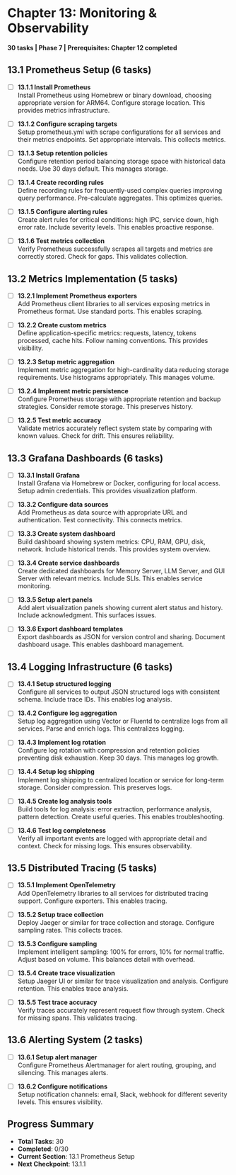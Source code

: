 # Chapter 13: Monitoring & Observability
**30 tasks | Phase 7 | Prerequisites: Chapter 12 completed**

## 13.1 Prometheus Setup (6 tasks)

- [ ] **13.1.1 Install Prometheus**  
  Install Prometheus using Homebrew or binary download, choosing appropriate version for ARM64. Configure storage location. This provides metrics infrastructure.

- [ ] **13.1.2 Configure scraping targets**  
  Setup prometheus.yml with scrape configurations for all services and their metrics endpoints. Set appropriate intervals. This collects metrics.

- [ ] **13.1.3 Setup retention policies**  
  Configure retention period balancing storage space with historical data needs. Use 30 days default. This manages storage.

- [ ] **13.1.4 Create recording rules**  
  Define recording rules for frequently-used complex queries improving query performance. Pre-calculate aggregates. This optimizes queries.

- [ ] **13.1.5 Configure alerting rules**  
  Create alert rules for critical conditions: high IPC, service down, high error rate. Include severity levels. This enables proactive response.

- [ ] **13.1.6 Test metrics collection**  
  Verify Prometheus successfully scrapes all targets and metrics are correctly stored. Check for gaps. This validates collection.

## 13.2 Metrics Implementation (5 tasks)

- [ ] **13.2.1 Implement Prometheus exporters**  
  Add Prometheus client libraries to all services exposing metrics in Prometheus format. Use standard ports. This enables scraping.

- [ ] **13.2.2 Create custom metrics**  
  Define application-specific metrics: requests, latency, tokens processed, cache hits. Follow naming conventions. This provides visibility.

- [ ] **13.2.3 Setup metric aggregation**  
  Implement metric aggregation for high-cardinality data reducing storage requirements. Use histograms appropriately. This manages volume.

- [ ] **13.2.4 Implement metric persistence**  
  Configure Prometheus storage with appropriate retention and backup strategies. Consider remote storage. This preserves history.

- [ ] **13.2.5 Test metric accuracy**  
  Validate metrics accurately reflect system state by comparing with known values. Check for drift. This ensures reliability.

## 13.3 Grafana Dashboards (6 tasks)

- [ ] **13.3.1 Install Grafana**  
  Install Grafana via Homebrew or Docker, configuring for local access. Setup admin credentials. This provides visualization platform.

- [ ] **13.3.2 Configure data sources**  
  Add Prometheus as data source with appropriate URL and authentication. Test connectivity. This connects metrics.

- [ ] **13.3.3 Create system dashboard**  
  Build dashboard showing system metrics: CPU, RAM, GPU, disk, network. Include historical trends. This provides system overview.

- [ ] **13.3.4 Create service dashboards**  
  Create dedicated dashboards for Memory Server, LLM Server, and GUI Server with relevant metrics. Include SLIs. This enables service monitoring.

- [ ] **13.3.5 Setup alert panels**  
  Add alert visualization panels showing current alert status and history. Include acknowledgment. This surfaces issues.

- [ ] **13.3.6 Export dashboard templates**  
  Export dashboards as JSON for version control and sharing. Document dashboard usage. This enables dashboard management.

## 13.4 Logging Infrastructure (6 tasks)

- [ ] **13.4.1 Setup structured logging**  
  Configure all services to output JSON structured logs with consistent schema. Include trace IDs. This enables log analysis.

- [ ] **13.4.2 Configure log aggregation**  
  Setup log aggregation using Vector or Fluentd to centralize logs from all services. Parse and enrich logs. This centralizes logging.

- [ ] **13.4.3 Implement log rotation**  
  Configure log rotation with compression and retention policies preventing disk exhaustion. Keep 30 days. This manages log growth.

- [ ] **13.4.4 Setup log shipping**  
  Implement log shipping to centralized location or service for long-term storage. Consider compression. This preserves logs.

- [ ] **13.4.5 Create log analysis tools**  
  Build tools for log analysis: error extraction, performance analysis, pattern detection. Create useful queries. This enables troubleshooting.

- [ ] **13.4.6 Test log completeness**  
  Verify all important events are logged with appropriate detail and context. Check for missing logs. This ensures observability.

## 13.5 Distributed Tracing (5 tasks)

- [ ] **13.5.1 Implement OpenTelemetry**  
  Add OpenTelemetry libraries to all services for distributed tracing support. Configure exporters. This enables tracing.

- [ ] **13.5.2 Setup trace collection**  
  Deploy Jaeger or similar for trace collection and storage. Configure sampling rates. This collects traces.

- [ ] **13.5.3 Configure sampling**  
  Implement intelligent sampling: 100% for errors, 10% for normal traffic. Adjust based on volume. This balances detail with overhead.

- [ ] **13.5.4 Create trace visualization**  
  Setup Jaeger UI or similar for trace visualization and analysis. Configure retention. This enables trace analysis.

- [ ] **13.5.5 Test trace accuracy**  
  Verify traces accurately represent request flow through system. Check for missing spans. This validates tracing.

## 13.6 Alerting System (2 tasks)

- [ ] **13.6.1 Setup alert manager**  
  Configure Prometheus Alertmanager for alert routing, grouping, and silencing. This manages alerts.

- [ ] **13.6.2 Configure notifications**  
  Setup notification channels: email, Slack, webhook for different severity levels. This ensures visibility.

## Progress Summary
- **Total Tasks**: 30
- **Completed**: 0/30
- **Current Section**: 13.1 Prometheus Setup
- **Next Checkpoint**: 13.1.1